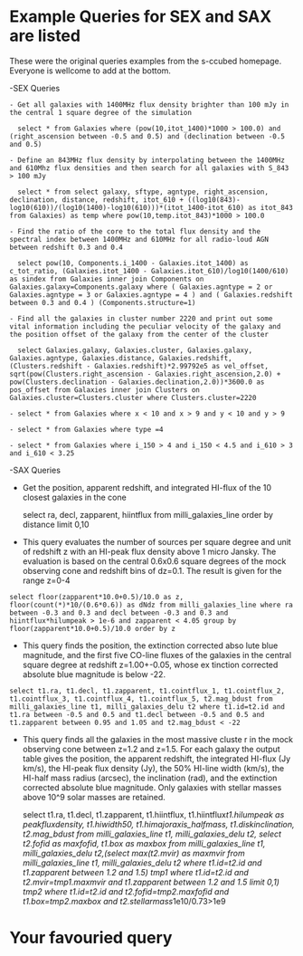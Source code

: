 # Example Queries for SEX and SAX are listed
These were the original queries examples from the s-ccubed homepage. Everyone is wellcome to add at the bottom.

-SEX Queries

    - Get all galaxies with 1400MHz flux density brighter than 100 mJy in the central 1 square degree of the simulation   
    
      select * from Galaxies where (pow(10,itot_1400)*1000 > 100.0) and (right_ascension between -0.5 and 0.5) and (declination between -0.5 and 0.5)

    - Define an 843MHz flux density by interpolating between the 1400MHz and 610Mhz flux densities and then search for all galaxies with S_843 > 100 mJy
    
      select * from select galaxy, sftype, agntype, right_ascension, declination, distance, redshift, itot_610 + ((log10(843)-log10(610))/(log10(1400)-log10(610)))*(itot_1400-itot_610) as itot_843 from Galaxies) as temp where pow(10,temp.itot_843)*1000 > 100.0
      
    - Find the ratio of the core to the total flux density and the spectral index between 1400MHz and 610MHz for all radio-loud AGN between redshift 0.3 and 0.4
    
      select pow(10, Components.i_1400 - Galaxies.itot_1400) as c_tot_ratio, (Galaxies.itot_1400 - Galaxies.itot_610)/log10(1400/610) as sindex from Galaxies inner join Components on Galaxies.galaxy=Components.galaxy where ( Galaxies.agntype = 2 or Galaxies.agntype = 3 or Galaxies.agntype = 4 ) and ( Galaxies.redshift  between 0.3 and 0.4 ) (Components.structure=1)
      
    - Find all the galaxies in cluster number 2220 and print out some vital information including the peculiar velocity of the galaxy and the position offset of the galaxy from the center of the cluster
    
      select Galaxies.galaxy, Galaxies.cluster, Galaxies.galaxy, Galaxies.agntype, Galaxies.distance, Galaxies.redshift, (Clusters.redshift - Galaxies.redshift)*2.99792e5 as vel_offset, sqrt(pow(Clusters.right_ascension - Galaxies.right_ascension,2.0) + pow(Clusters.declination - Galaxies.declination,2.0))*3600.0 as pos_offset from Galaxies inner join Clusters on Galaxies.cluster=Clusters.cluster where Clusters.cluster=2220

    - select * from Galaxies where x < 10 and x > 9 and y < 10 and y > 9
    
    - select * from Galaxies where type =4
    
    - select * from Galaxies where i_150 > 4 and i_150 < 4.5 and i_610 > 3 and i_610 < 3.25


-SAX Queries

   - Get the position, apparent redshift, and integrated HI-flux of the 10 closest galaxies in the cone
     
     select ra, decl, zapparent, hiintflux from milli_galaxies_line order by distance limit 0,10
     
   - This query evaluates the number of sources per square degree and unit of redshift z with an HI-peak flux density above 1 micro Jansky. The evaluation is based on the central 0.6x0.6 square degrees of the mock observing cone and redshift bins of dz=0.1. The result is given for the range z=0-4
     
    select floor(zapparent*10.0+0.5)/10.0 as z, floor(count(*)*10/(0.6*0.6)) as dNdz from milli_galaxies_line where ra between -0.3 and 0.3 and decl between -0.3 and 0.3 and hiintflux*hilumpeak > 1e-6 and zapparent < 4.05 group by floor(zapparent*10.0+0.5)/10.0 order by z

    
   - This query finds the position, the extinction corrected abso
lute blue magnitude, and the first five CO-line fluxes of the galaxies in the central square degree at redshift z=1.00+-0.05, whose ex
tinction corrected absolute blue magnitude is below -22.

    select t1.ra, t1.decl, t1.zapparent, t1.cointflux_1, t1.cointflux_2, t1.cointflux_3, t1.cointflux_4, t1.cointflux_5, t2.mag_bdust from milli_galaxies_line t1, milli_galaxies_delu t2 where t1.id=t2.id and t1.ra between -0.5 and 0.5 and t1.decl between -0.5 and 0.5 and t1.zapparent between 0.95 and 1.05 and t2.mag_bdust < -22
   
   - This query finds all the galaxies in the most massive cluste r in the mock observing cone between z=1.2 and z=1.5. For each galaxy the output table gives the position, the apparent redshift, the integrated HI-flux (Jy km/s), the HI-peak flux density (Jy), the 50% HI-line width (km/s), the HI-half mass radius (arcsec), the inclination (rad), and the extinction corrected absolute blue magnitude. Only galaxies with stellar masses above 10^9 solar masses are retained.
     
     select t1.ra, t1.decl, t1.zapparent, t1.hiintflux, t1.hiintflux*t1.hilumpeak as peakfluxdensity, t1.hiwidth50, t1.himajoraxis_halfmass, t1.diskinclination, t2.mag_bdust from milli_galaxies_line t1, milli_galaxies_delu t2, select t2.fofid as maxfofid, t1.box as maxbox from milli_galaxies_line t1, milli_galaxies_delu t2,(select max(t2.mvir) as maxmvir from milli_galaxies_line t1, milli_galaxies_delu t2 where t1.id=t2.id and t1.zapparent between 1.2 and 1.5) tmp1 where t1.id=t2.id and t2.mvir=tmp1.maxmvir and t1.zapparent between 1.2 and 1.5 limit 0,1) tmp2 where t1.id=t2.id and t2.fofid=tmp2.maxfofid and t1.box=tmp2.maxbox and t2.stellarmass*1e10/0.73>1e9

# Your favouried query
